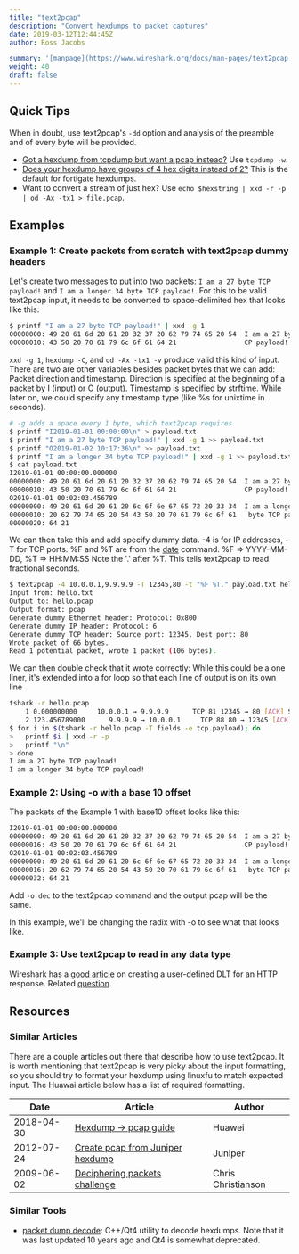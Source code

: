 ```yaml
---
title: "text2pcap"
description: "Convert hexdumps to packet captures"
date: 2019-03-12T12:44:45Z
author: Ross Jacobs

summary: '[manpage](https://www.wireshark.org/docs/man-pages/text2pcap.html) | [Wireshark Docs](https://www.wireshark.org/docs/wsug_html_chunked/AppToolstext2pcap.html) | [code](https://github.com/wireshark/wireshark/blob/master/text2pcap.c)'
weight: 40
draft: false
---
```


## Quick Tips

When in doubt, use text2pcap's `-dd` option and analysis of the preamble and of every byte will be provided.

* [<i class="fab fa-stack-overflow"></i>Got a hexdump from tcpdump but want a pcap instead?](https://stackoverflow.com/questions/3900431/python-convert-tcpdump-into-text2pcap-readable-format) Use `tcpdump -w`.
* [<i class="fab fa-stack-overflow"></i>Does your hexdump have groups of 4 hex digits instead of 2?](https://stackoverflow.com/questions/47991651/how-to-convert-hex-dump-from-4-hex-digit-groups-to-2-hex-digit-groups) This is the default for fortigate hexdumps.
* Want to convert a stream of just hex? Use `echo $hexstring | xxd -r -p | od -Ax -tx1 > file.pcap`.

## Examples

### Example 1: Create packets from scratch with text2pcap dummy headers

Let's create two messages to put into two packets: `I am a 27 byte TCP payload!` and `I am a longer 34 byte TCP payload!`.
For this to be valid text2pcap input, it needs to be converted to space-delimited hex that looks like this:

```bash
$ printf "I am a 27 byte TCP payload!" | xxd -g 1
00000000: 49 20 61 6d 20 61 20 32 37 20 62 79 74 65 20 54  I am a 27 byte T
00000010: 43 50 20 70 61 79 6c 6f 61 64 21                 CP payload!
```

`xxd -g 1`, `hexdump -C`, and `od -Ax -tx1 -v` produce valid this kind of input. There are two are other variables besides
packet bytes that we can add: Packet direction and timestamp. Direction is specified at the beginning of a packet by I (input) or O (output).
Timestamp is specified by strftime. While later on, we could specify any timestamp type (like %s for unixtime in seconds).

```bash
# -g adds a space every 1 byte, which text2pcap requires
$ printf "I2019-01-01 00:00:00\n" > payload.txt
$ printf "I am a 27 byte TCP payload!" | xxd -g 1 >> payload.txt
$ printf "O2019-01-02 10:17:36\n" >> payload.txt
$ printf "I am a longer 34 byte TCP payload!" | xxd -g 1 >> payload.txt
$ cat payload.txt
I2019-01-01 00:00:00.000000
00000000: 49 20 61 6d 20 61 20 32 37 20 62 79 74 65 20 54  I am a 27 byte T
00000010: 43 50 20 70 61 79 6c 6f 61 64 21                 CP payload!
O2019-01-01 00:02:03.456789
00000000: 49 20 61 6d 20 61 20 6c 6f 6e 67 65 72 20 33 34  I am a longer 34
00000010: 20 62 79 74 65 20 54 43 50 20 70 61 79 6c 6f 61   byte TCP payloa
00000020: 64 21
```

We can then take this and add specify dummy data.
-4 is for IP addresses, -T for TCP ports.
%F and %T are from the [date](https://ss64.com/bash/date.html) command. %F => YYYY-MM-DD, %T => HH:MM:SS
Note the '.' after %T. This tells text2pcap to read fractional seconds.

```bash
$ text2pcap -4 10.0.0.1,9.9.9.9 -T 12345,80 -t "%F %T." payload.txt hello.pcap
Input from: hello.txt
Output to: hello.pcap
Output format: pcap
Generate dummy Ethernet header: Protocol: 0x800
Generate dummy IP header: Protocol: 6
Generate dummy TCP header: Source port: 12345. Dest port: 80
Wrote packet of 66 bytes.
Read 1 potential packet, wrote 1 packet (106 bytes).
```

We can then double check that it wrote correctly:
While this could be a one liner, it's extended into a for loop so that each line of output is on its own line

```bash
tshark -r hello.pcap
    1 0.000000000     10.0.0.1 → 9.9.9.9      TCP 81 12345 → 80 [ACK] Seq=1 Ack=1 Win=8192 Len=27 [TCP segment of a reassembled PDU]
    2 123.456789000      9.9.9.9 → 10.0.0.1     TCP 88 80 → 12345 [ACK] Seq=1 Ack=28 Win=8192 Len=34 [TCP segment of a reassembled PDU]
$ for i in $(tshark -r hello.pcap -T fields -e tcp.payload); do
>   printf $i | xxd -r -p
>   printf "\n"
> done
I am a 27 byte TCP payload!
I am a longer 34 byte TCP payload!
```

### Example 2: Using -o with a base 10 offset

The packets of the Example 1 with base10 offset looks like this:

```bash
I2019-01-01 00:00:00.000000
00000000: 49 20 61 6d 20 61 20 32 37 20 62 79 74 65 20 54  I am a 27 byte T
00000016: 43 50 20 70 61 79 6c 6f 61 64 21                 CP payload!
O2019-01-01 00:02:03.456789
00000000: 49 20 61 6d 20 61 20 6c 6f 6e 67 65 72 20 33 34  I am a longer 34
00000016: 20 62 79 74 65 20 54 43 50 20 70 61 79 6c 6f 61   byte TCP payloa
00000032: 64 21
```

Add `-o dec` to the text2pcap command and the output pcap will be the same.

In this example, we'll be changing the radix with -o to see what that looks like.

### Example 3: Use text2pcap to read in any data type

Wireshark has a [good article](https://wiki.wireshark.org/HowToDissectAnything) on creating a user-defined DLT for an HTTP response.
Related [<i class="fab fa-stack-overflow"></i> question](https://stackoverflow.com/questions/4502226/how-do-i-get-wireshark-to-read-header-less-pcap-files-without-a-udp-ip-ethernet/4506300#4506300).

## Resources

### Similar Articles

There are a couple articles out there that describe how to use text2pcap. It is worth mentioning that text2pcap is very picky about
the input formatting, so you should try to format your hexdump using linuxfu to match expected input. The Huawai article below has
a list of required formatting.

| Date | Article | Author |
| ---- | ------- | ------ |
|2018-04-30 | [Hexdump -> pcap guide](https://support.huawei.com/enterprise/en/knowledge/EKB1001542804) | Huawei|
|2012-07-24 | [Create pcap from Juniper hexdump](https://kb.juniper.net/InfoCenter/index?page=content&id=KB23952&pmv=print) | Juniper|
|2009-06-02 | [Deciphering packets challenge](https://ismellpackets.com/category/text2pcap/) | Chris Christianson|

### Similar Tools

* [packet dump decode](https://github.com/pstavirs/pdd): C++/Qt4 utility to decode hexdumps. Note that it was last updated 10 years ago and Qt4 is somewhat deprecated.
